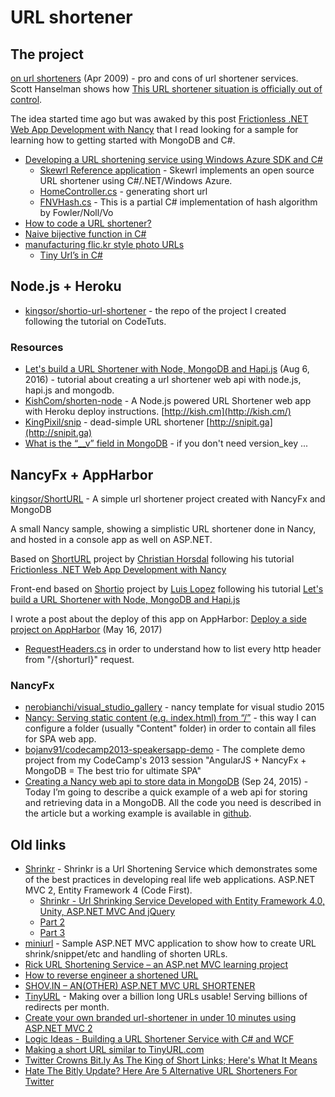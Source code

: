 # URL shortener

## The project
[on url shorteners](http://joshua.schachter.org/2009/04/on-url-shorteners) (Apr 2009) - pro and cons of url shortener services.  
Scott Hanselman shows how [This URL shortener situation is officially out of control](http://www.hanselman.com/blog/ThisURLShortenerSituationIsOfficiallyOutOfControl.aspx).

The idea started time ago but was awaked by this post [Frictionless .NET Web App Development with Nancy](http://www.horsdal-consult.dk/2011/10/frictionless-net-web-app-development.html) that I read looking for a sample for learning how to getting started with MongoDB and C#.

* [Developing a URL shortening service using Windows Azure SDK and C#](http://www.nakkala.net/2013/02/developing-url-shortening-service-using.html)
    * [Skewrl Reference application](https://github.com/anilnakkala/skewrl) - Skewrl implements an open source URL shortener using C#/.NET/Windows Azure.
    * [HomeController.cs](https://github.com/anilnakkala/skewrl/blob/master/Skewrl/Skewrl.Web.UI/Controllers/HomeController.cs) - generating short url
    * [FNVHash.cs](https://github.com/anilnakkala/skewrl/blob/master/Skewrl/Skewrl.Library/FNVHash.cs) - This is a partial C# implementation of hash algorithm by Fowler/Noll/Vo
* [How to code a URL shortener?](http://stackoverflow.com/questions/742013/how-to-code-a-url-shortener)
* [Naive bijective function in C#](https://gist.github.com/dgritsko/9554733)
* [manufacturing flic.kr style photo URLs](http://www.flickr.com/groups/api/discuss/72157616713786392/)
    * [Tiny Url’s in C#](http://www.faygate.net/post/133462295/tinyurlcode)

## Node.js + Heroku
* [kingsor/shortio-url-shortener](https://github.com/kingsor/shortio-url-shortener) - the repo of the project I created following the tutorial on CodeTuts.

### Resources
* [Let's build a URL Shortener with Node, MongoDB and Hapi.js](https://codetuts.tech/build-a-url-shortener-node-hapi-js/) (Aug 6, 2016) - tutorial about creating a url shortener web api with node.js, hapi.js and mongodb.
* [KishCom/shorten-node](https://github.com/KishCom/shorten-node) - A Node.js powered URL Shortener web app with Heroku deploy instructions. [http://kish.cm](http://kish.cm/)
* [KingPixil/snip](https://github.com/KingPixil/snip) - dead-simple URL shortener [http://snipit.ga](http://snipit.ga)
* [What is the “__v” field in MongoDB](http://stackoverflow.com/a/31872302/2768802) - if you don't need version_key ...

## NancyFx + AppHarbor
[kingsor/ShortURL](https://github.com/kingsor/ShortURL) - A simple url shortener project created with NancyFx and MongoDB

A small Nancy sample, showing a simplistic URL shortener done in Nancy, and hosted in a console app as well on ASP.NET.

Based on [ShortURL](https://github.com/horsdal/ShortURL) project by [Christian Horsdal](https://github.com/horsdal) following his tutorial [Frictionless .NET Web App Development with Nancy](http://www.horsdal-consult.dk/2011/11/frictionless-net-web-app-development.html)

Front-end based on [Shortio](https://github.com/luishendrix92/shortio) project by [Luis Lopez](https://github.com/luishendrix92) following his tutorial [Let's build a URL Shortener with Node, MongoDB and Hapi.js](https://www.codetuts.tech/build-a-url-shortener-node-hapi-js/)

I wrote a post about the deploy of this app on AppHarbor: [Deploy a side project on AppHarbor](https://kingsor.github.io/2017/05/16/deploy-a-side-project-to-appharbor/) (May 16, 2017)

* [RequestHeaders.cs](https://github.com/NancyFx/Nancy/blob/master/src/Nancy/RequestHeaders.cs) in order to understand how to list every http header from "/{shorturl}" request.


### NancyFx
* [nerobianchi/visual_studio_gallery](https://github.com/nerobianchi/visual_studio_gallery) - nancy template for visual studio 2015
* [Nancy: Serving static content (e.g. index.html) from “/”](http://stackoverflow.com/a/21477824/2768802) - this way I can configure a folder (usually "Content" folder) in order to contain all files for SPA web app.
* [bojanv91/codecamp2013-speakersapp-demo](https://github.com/bojanv91/codecamp2013-speakersapp-demo) - The complete demo project from my CodeCamp's 2013 session "AngularJS + NancyFx + MongoDB = The best trio for ultimate SPA"
* [Creating a Nancy web api to store data in MongoDB](https://suttoncodefield.wordpress.com/2015/09/24/creating-a-nancy-web-api-to-store-data-in-mongodb/) (Sep 24, 2015) - Today I’m going to describe a quick example of a web api for storing and retrieving data in a MongoDB. All the code you need is described in the article but a working example is available in [github](https://github.com/edtyl3r/NancyDemo).


## Old links
* [Shrinkr](http://shrinkr.codeplex.com/) - Shrinkr is a Url Shortening Service which demonstrates some of the best practices in developing real life web applications. ASP.NET MVC 2, Entity Framework 4 (Code First).
	* [Shrinkr - Url Shrinking Service Developed with Entity Framework 4.0, Unity, ASP.NET MVC And jQuery](http://weblogs.asp.net/rashid/archive/2009/09/10/shrinkr-url-shrinking-service-developed-with-entity-framework-4-0-unity-asp-net-mvc-and-jquery-part-1.aspx)
	* [Part 2](http://weblogs.asp.net/rashid/archive/2009/09/13/shrinkr-url-shrinking-service-developed-with-entity-framework-4-0-unity-asp-net-mvc-and-jquery-part-2.aspx)
	* [Part 3](http://weblogs.asp.net/rashid/archive/2009/09/15/shrinkr-url-shrinking-service-developed-with-entity-framework-4-0-unity-asp-net-mvc-and-jquery-part-3.aspx)
* [miniurl](http://miniurl.codeplex.com/) - Sample ASP.NET MVC application to show how to create URL shrink/snippet/etc and handling of shorten URLs.
* [Rick URL Shortening Service – an ASP.net MVC learning project](http://www.stum.de/2008/12/14/rick-url-shortening-service-an-aspnet-mvc-learning-project/)
* [How to reverse engineer a shortened URL](http://blogs.msdn.com/b/amb/archive/2011/02/13/how-to-reverse-engineer-a-shortened-url.aspx)
* [SHOV.IN – AN(OTHER) ASP.NET MVC URL SHORTENER](http://dochoffiday.com/Professional/shov-in-an-other-asp-net-mvc-url-shortener)
* [TinyURL](http://tinyurl.com/) - Making over a billion long URLs usable! Serving billions of redirects per month.
* [Create your own branded url-shortener in under 10 minutes using ASP.NET MVC 2](http://anderly.com/2010/06/10/create-your-own-branded-url-shortener-in-under-10-minutes-using-asp-net-mv2/)
* [Logic Ideas - Building a URL Shortener Service with C# and WCF](http://stackoverflow.com/questions/5528429/logic-ideas-building-a-url-shortener-service-with-c-sharp-and-wcf)
* [Making a short URL similar to TinyURL.com](http://stackoverflow.com/questions/1671059/making-a-short-url-similar-to-tinyurl-com)
* [Twitter Crowns Bit.ly As The King of Short Links; Here's What It Means](http://www.readwriteweb.com/archives/twitter_crowns_bitly_as_the_king_of_short_links_he.php)
* [Hate The Bitly Update? Here Are 5 Alternative URL Shorteners For Twitter](http://www.mediabistro.com/alltwitter/5-url-shorteners-twitter_b23303)